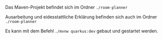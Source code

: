 Das Maven-Projekt befindet sich im Ordner ```./room-planner```

Ausarbeitung und eidesstattliche Erklärung befinden sich auch im Ordner ```./room-planner```

Es kann mit dem Befehl ```./mvnw quarkus:dev``` gebaut und gestartet werden.
